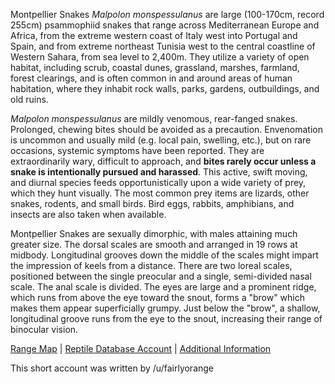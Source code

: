 Montpellier Snakes *Malpolon monspessulanus* are large (100-170cm, record 255cm) psammophiid snakes that range across Mediterranean Europe and Africa, from the extreme western coast of Italy west into Portugal and Spain, and from extreme northeast Tunisia west to the central coastline of Western Sahara, from sea level to 2,400m.  They utilize a variety of open habitat, including scrub, coastal dunes, grassland, marshes, farmland, forest clearings, and is often common in and around areas of human habitation, where they inhabit rock walls, parks, gardens, outbuildings, and old ruins.

*Malpolon monspessulanus* are mildly venomous, rear-fanged snakes.  Prolonged, chewing bites should be avoided as a precaution.  Envenomation is uncommon and usually mild (e.g. local pain, swelling, etc.), but on rare occasions, systemic symptoms have been reported.  They are extraordinarily wary, difficult to approach, and **bites rarely occur unless a snake is intentionally pursued and harassed**. This active, swift moving, and diurnal species feeds opportunistically upon a wide variety of prey, which they hunt visually.  The most common prey items are lizards, other snakes, rodents, and small birds.  Bird eggs, rabbits, amphibians, and insects are also taken when available.

Montpellier Snakes are sexually dimorphic, with males attaining much greater size.  The dorsal scales are smooth and arranged in 19 rows at midbody.  Longitudinal grooves down the middle of the scales might impart the impression of keels from a distance.  There are two loreal scales, positioned between the single preocular and a single, semi-divided nasal scale.  The anal scale is divided.  The eyes are large and a prominent ridge, which runs from above the eye toward the snout, forms a "brow" which makes them appear superficially grumpy.  Just below the "brow", a shallow, longitudinal groove runs from the eye to the snout, increasing their range of binocular vision.

[Range Map](https://www.iucnredlist.org/species/157262/5064442)  |  [Reptile Database Account](https://reptile-database.reptarium.cz/species?genus=Malpolon&species=monspessulanus)  |  [Additional Information](http://www.moroccoherps.com/en/ficha/Malpolon_monspessulanus/)

This short account was written by /u/fairlyorange